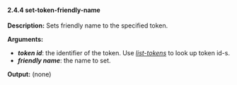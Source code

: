 #### 2.4.4 set-token-friendly-name

**Description:** Sets friendly name to the specified token.

**Arguments:**
* ***token id***: the identifier of the token. Use *[list-tokens](#241-list-tokens)* to look up token id-s.
* ***friendly name***: the name to set.

**Output:** (none)